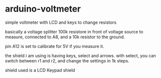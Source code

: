# arduino-voltmeter
simple voltmeter with LCD and keys to change resistors

basically a voltage splitter 100k resistore in front of voltage source to measure, connected to A8, and a 10k resistor to the ground.

pin A12 is set to calibrate for 5V if you measure it.

the shield i am using is having keys, select and arrows.  with select, you can switch between r1 and r2, and change the settings in 1k steps.

shield used is a LCD Keypad shield